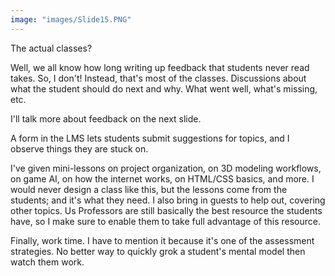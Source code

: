 ```yaml
---
image: "images/Slide15.PNG"
---
```

The actual classes? 

Well, we all know how long writing up feedback that students never read takes. So, I don't! Instead, that's most of the classes. Discussions about what the student should do next and why. What went well, what's missing, etc.

I'll talk more about feedback on the next slide.

A form in the LMS lets students submit suggestions for topics, and I observe things they are stuck on.

I've given mini-lessons on project organization, on 3D modeling workflows, on game AI, on how the internet works, on HTML/CSS basics, and more. I would never design a class like this, but the lessons come from the students; and it's what they need.
I also bring in guests to help out, covering other topics. Us Professors are still basically the best resource the students have, so I make sure to enable them to take full advantage of this resource.

Finally, work time. I have to mention it because it's one of the assessment strategies. No better way to quickly grok a student's mental model then watch them work. 
